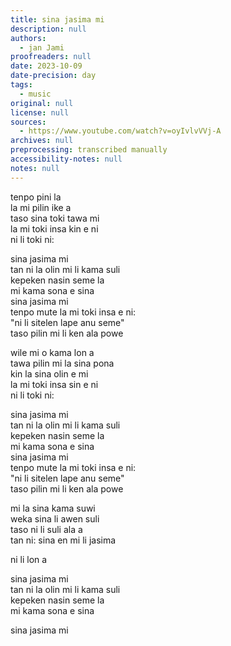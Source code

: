 ```yaml
---  
title: sina jasima mi  
description: null  
authors:  
  - jan Jami  
proofreaders: null  
date: 2023-10-09  
date-precision: day  
tags:  
  - music  
original: null  
license: null  
sources:  
  - https://www.youtube.com/watch?v=oyIvlvVVj-A  
archives: null  
preprocessing: transcribed manually  
accessibility-notes: null  
notes: null  
---
```


tenpo pini la  
la mi pilin ike a  
taso sina toki tawa mi  
la mi toki insa kin e ni  
ni li toki ni:

sina jasima mi  
tan ni la olin mi li kama suli  
kepeken nasin seme la  
mi kama sona e sina  
sina jasima mi  
tenpo mute la mi toki insa e ni:  
"ni li sitelen lape anu seme"  
taso pilin mi li ken ala powe

wile mi o kama lon a  
tawa pilin mi la sina pona  
kin la sina olin e mi  
la mi toki insa sin e ni  
ni li toki ni:

sina jasima mi  
tan ni la olin mi li kama suli  
kepeken nasin seme la  
mi kama sona e sina  
sina jasima mi  
tenpo mute la mi toki insa e ni:  
"ni li sitelen lape anu seme"  
taso pilin mi li ken ala powe

mi la sina kama suwi  
weka sina li awen suli  
taso ni li suli ala a  
tan ni: sina en mi li jasima

ni li lon a

sina jasima mi  
tan ni la olin mi li kama suli  
kepeken nasin seme la  
mi kama sona e sina

sina jasima mi
